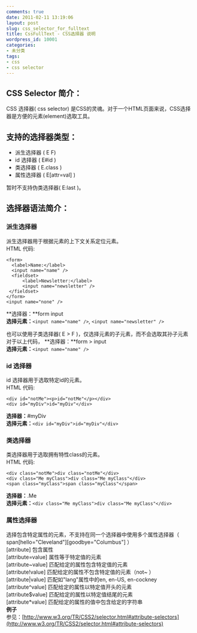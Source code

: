 ```yaml
---
comments: true
date: 2011-02-11 13:19:06
layout: post
slug: css_selector_for_fulltext
title: CssFullText - CSS选择器 说明
wordpress_id: 10001
categories:
- 未分类
tags:
- css
- css selector
---
```


## CSS Selector 简介：




CSS 选择器( css selector) 是CSS的灵魂。对于一个HTML页面来说，CSS选择器是方便的元素(element)选取工具。




## 支持的选择器类型：






* 派生选择器 ( E F)
* id 选择器 ( E#id )
* 类选择器 ( E.class )
* 属性选择器 ( E[attr=val] )




暂时不支持伪类选择器( E:last )。




## 选择器语法简介：




### 派生选择器




派生选择器用于根据元素的上下文关系定位元素。  
HTML 代码:



    
    <form>
      <label>Name:</label>
      <input name="name" />
      <fieldset>
          <label>Newsletter:</label>
          <input name="newsletter" />
     </fieldset>
    </form>
    <input name="none" />




**选择器：**form input  
**选择元素：**`<input name="name" />`, `<input name="newsletter" />`




也可以使用子类选择器( E > F )，仅选择元素的子元素，而不会选取其孙子元素  
对于以上代码， **选择器：**form > input  
**选择元素：**`<input name="name" />`




### id 选择器




id 选择器用于选取特定id的元素。  
HTML 代码:



    
    <div id="notMe"><p>id="notMe"</p></div>
    <div id="myDiv">id="myDiv"</div>




**选择器：**#myDiv  
**选择元素：**`<div id="myDiv">id="myDiv"</div>`




### 类选择器




类选择器用于选取拥有特性class的元素。  
HTML 代码:



    
    <div class="notMe">div class="notMe"</div>
    <div class="Me myClass">div class="Me myClass"</div>
    <span class="myClass">span class="myClass"</span>




**选择器：**.Me  
**选择元素：**`<div class="Me myClass">div class="Me myClass"</div>`




### 属性选择器




选择包含特定属性的元素，不支持在同一个选择器中使用多个属性选择器（ span[hello="Cleveland"][goodbye="Columbus"] ）  
\[attribute\]         包含属性  
\[attribute=value\]         属性等于特定值的元素  
\[attribute~value\]         匹配给定的属性包含特定值的元素  
\[attribute!value\]         匹配给定的属性不包含特定值的元素（not~ ）  
\[attribute|value\]         匹配如"lang"属性中的en, en-US, en-cockney  
\[attribute^value\]         匹配给定的属性以特定值开头的元素  
\[attribute$value\]         匹配给定的属性以特定值结尾的元素  
\[attribute\*value\]         匹配给定的属性的值中包含给定的字符串  
**例子**  
参见：[http://www.w3.org/TR/CSS2/selector.html#attribute-selectors](http://www.w3.org/TR/CSS2/selector.html#attribute-selectors)
